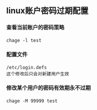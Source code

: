 ## linux账户密码过期配置

#### 查看当前账户的密码策略
```linux
chage -l test
```

#### 配置文件
```
/etc/login.defs
这个修改后只会对新建用户生效
```

#### 修改某个用户的密码有效期永不过期
```linux
chage -M 99999 test
```
